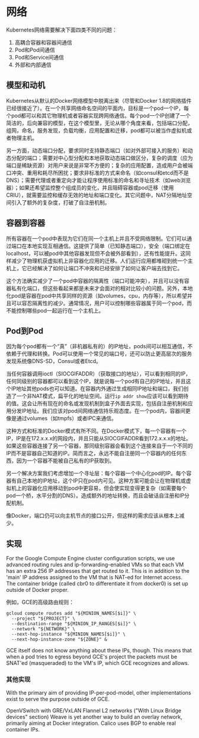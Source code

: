 # 网络

Kubernetes网络需要解决下面四类不同的问题：

1. 高耦合容器和容器间通信
2. Pod和Pod间通信
3. Pod和Service间通信
4. 外部和内部通信


## 模型和动机
Kubernetes从默认的Docker网络模型中脱离出来（尽管和Docker 1.8的网络插件已经很接近了）。在一个共享网络命名空间的平面内，目标是一个pod一个IP，每个pod都可以和其它物理机或者容器实现跨网络通信。每个pod一个IP创建了一个简洁的，后向兼容的模型，在这个模型里，无论从哪个角度来看，包括端口分配，组网，命名，服务发现，负载均衡，应用配置和迁移，pod都可以被当作虚拟机或者物理主机。


另一方面，动态端口分配，要求同时支持静态端口（如对外部可接入的服务）和动态分配的端口；需要对中心型分配和本地获取动态端口做区分，复杂的调度（应为端口是稀缺资源）对用户来说是非常不方便的；复杂的应用配置，造成用户会被端口冲突、重用和耗尽所困扰；要求非标准的方式来命名（如consul和etcd而不是DNS）；需要代理或者重定向才能让程序使用标准的命名和寻址技术（如web浏览器）；如果还希望监控整个组成员的变化，并且阻碍容器或pod迁移（使用CRIU），就需要监控和缓存无效的地址和端口变化。其它问题中，NAT分隔地址空间引入了额外的复杂度，打破了自注册机制。


## 容器到容器

所有容器在一个pod中表现为它们在同一个主机上并且不受网络限制。它们可以通过端口在本地实现互相通信。这提供了简单（已知静态端口），安全（端口绑定在localhost，可以被pod中其他容器发现但不会被外部看到），还有性能提升。这同样减少了物理机获虚拟机上非容器化应用的迁移。人们运行应用都堆砌到统一个主机上，它已经解决了如何让端口不冲突和已经安排了如何让客户端去找到它。

这个方法确实减少了一个pod中容器的隔离性（端口可能冲突），并且可以没有容器私有化端口，但这些看起来都是未来才会面对的相对比较小的问题。另外，本地化pod是容器在pod中共享同样的资源（如volumes，cpu，内存等），所以希望并且可以容忍隔离性的减少。通常情况，用户可以控制哪些容器属于同一个pod，而不能控制哪些pod一起运行在一个主机上。


## Pod到Pod

因为每个pod都有一个“真”（非机器私有的）的IP地址，pods间可以相互通信，不依赖于代理和转换。Pod可以使用一个常见的端口号，还可以防止更高层次的服务发现系统像DNS-SD，Consul或者Etcd。

当任何容器调用ioctl（SIOCGIFADDR）（获取接口的地址），可以看到相同的IP，任何同级别的容器都可以看到这个IP，就是说每一个pod有自己的IP地址，并且这个IP地址其他pods也可以知道。在容器内外通过生成相同IP地址和端口，我们创造了一个非NAT模式，扁平化的地址空间。运行```ip addr show```应该可以看到期待的值。这会让所有现在的命名或发现机制到盒子外面去实现，包括自注册机制和应用分发IP地址。我们应该对pod间网络通信持乐观态度。在一个pod内，容器间更像是通过volumes（如tmpfs）或者IPC来通信。

这种方式和标准的Docker模式有所不同。在Docker模式下，每一个容器有一个IP，IP是在172.x.x.x的网段内，并且只能从SIOCGIFADDR看到172.x.x.x的地址。如果这些容器连接了另一个容器，那同级别容器会看到这个连接来自于一个不同的IP而不是容器自己知道的IP。简而言之，永远不能自注册同一个容器内的任何东西，因为一个容器不能被自己私有的IP获取到。

另一个解决方案我们考虑增加一个寻址层：每个容器一个中心化pod的IP。每个容器有自己本地的IP地址，这个IP只在pod内可见。这种方案可能会让在物理机或虚拟机上的容器化应用移动到pod中更容易，但会使实现变得更复杂（如需要每个pod一个桥，水平分割的DNS）。造成额外的地址转换，而且会破话自注册和IP分配机制。

像Docker，端口仍可以向主机节点的接口公开，但这样的需求应该从根本上减少。

## 实现

For the Google Compute Engine cluster configuration scripts, we use advanced routing rules and ip-forwarding-enabled VMs so that each VM has an extra 256 IP addresses that get routed to it. This is in addition to the 'main' IP address assigned to the VM that is NAT-ed for Internet access. The container bridge (called cbr0 to differentiate it from docker0) is set up outside of Docker proper.

例如，GCE的高级路由规则：
```
gcloud compute routes add "${MINION_NAMES[$i]}" \
  --project "${PROJECT}" \
  --destination-range "${MINION_IP_RANGES[$i]}" \
  --network "${NETWORK}" \
  --next-hop-instance "${MINION_NAMES[$i]}" \
  --next-hop-instance-zone "${ZONE}" &
```


GCE itself does not know anything about these IPs, though. This means that when a pod tries to egress beyond GCE's project the packets must be SNAT'ed (masqueraded) to the VM's IP, which GCE recognizes and allows.


### 其他实现

With the primary aim of providing IP-per-pod-model, other implementations exist to serve the purpose outside of GCE.

OpenVSwitch with GRE/VxLAN
Flannel
L2 networks ("With Linux Bridge devices" section)
Weave is yet another way to build an overlay network, primarily aiming at Docker integration.
Calico uses BGP to enable real container IPs.











































